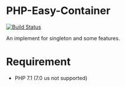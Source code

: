 # PHP-Easy-Container  
[![Build Status](https://travis-ci.org/johnroyer/php-easy-container.svg?branch=master)](https://travis-ci.org/johnroyer/php-easy-container)

An implement for singleton and some features.


# Requirement

- PHP 7.1 (7.0 us not supported)
